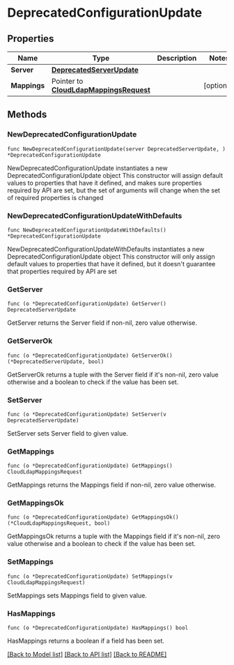 # DeprecatedConfigurationUpdate

## Properties

Name | Type | Description | Notes
------------ | ------------- | ------------- | -------------
**Server** | [**DeprecatedServerUpdate**](DeprecatedServerUpdate.md) |  | 
**Mappings** | Pointer to [**CloudLdapMappingsRequest**](CloudLdapMappingsRequest.md) |  | [optional] 

## Methods

### NewDeprecatedConfigurationUpdate

`func NewDeprecatedConfigurationUpdate(server DeprecatedServerUpdate, ) *DeprecatedConfigurationUpdate`

NewDeprecatedConfigurationUpdate instantiates a new DeprecatedConfigurationUpdate object
This constructor will assign default values to properties that have it defined,
and makes sure properties required by API are set, but the set of arguments
will change when the set of required properties is changed

### NewDeprecatedConfigurationUpdateWithDefaults

`func NewDeprecatedConfigurationUpdateWithDefaults() *DeprecatedConfigurationUpdate`

NewDeprecatedConfigurationUpdateWithDefaults instantiates a new DeprecatedConfigurationUpdate object
This constructor will only assign default values to properties that have it defined,
but it doesn't guarantee that properties required by API are set

### GetServer

`func (o *DeprecatedConfigurationUpdate) GetServer() DeprecatedServerUpdate`

GetServer returns the Server field if non-nil, zero value otherwise.

### GetServerOk

`func (o *DeprecatedConfigurationUpdate) GetServerOk() (*DeprecatedServerUpdate, bool)`

GetServerOk returns a tuple with the Server field if it's non-nil, zero value otherwise
and a boolean to check if the value has been set.

### SetServer

`func (o *DeprecatedConfigurationUpdate) SetServer(v DeprecatedServerUpdate)`

SetServer sets Server field to given value.


### GetMappings

`func (o *DeprecatedConfigurationUpdate) GetMappings() CloudLdapMappingsRequest`

GetMappings returns the Mappings field if non-nil, zero value otherwise.

### GetMappingsOk

`func (o *DeprecatedConfigurationUpdate) GetMappingsOk() (*CloudLdapMappingsRequest, bool)`

GetMappingsOk returns a tuple with the Mappings field if it's non-nil, zero value otherwise
and a boolean to check if the value has been set.

### SetMappings

`func (o *DeprecatedConfigurationUpdate) SetMappings(v CloudLdapMappingsRequest)`

SetMappings sets Mappings field to given value.

### HasMappings

`func (o *DeprecatedConfigurationUpdate) HasMappings() bool`

HasMappings returns a boolean if a field has been set.


[[Back to Model list]](../README.md#documentation-for-models) [[Back to API list]](../README.md#documentation-for-api-endpoints) [[Back to README]](../README.md)


